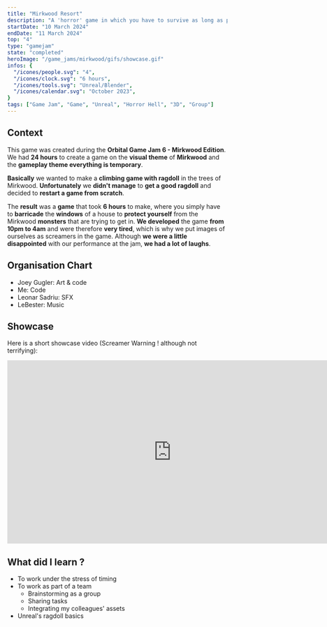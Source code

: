 ```yaml
---
title: "Mirkwood Resort"
description: "A 'horror' game in which you have to survive as long as possible in a resort house in the heart of Mirkwood. created during the Orbital Game Jam 6 - Mirkwood Edition"
startDate: "10 March 2024"
endDate: "11 March 2024"
top: "4"
type: "gamejam"
state: "completed"
heroImage: "/game_jams/mirkwood/gifs/showcase.gif"
infos: {
  "/icones/people.svg": "4",
  "/icones/clock.svg": "6 hours",
  "/icones/tools.svg": "Unreal/Blender",
  "/icones/calendar.svg": "October 2023",
}
tags: ["Game Jam", "Game", "Unreal", "Horror Hell", "3D", "Group"]
---
```


## Context
This game was created during the **Orbital Game Jam 6 - Mirkwood Edition**. We had **24 hours** to create a game on the **visual theme** of **Mirkwood** and the **gameplay theme everything is temporary**.

**Basically** we wanted to make a **climbing game with ragdoll** in the trees of Mirkwood. **Unfortunately** we **didn't manage** to **get a good ragdoll** and decided to **restart a game from scratch**. 

The **result** was a **game** that took **6 hours** to make, where you simply have to **barricade** the **windows** of a house to **protect yourself** from the Mirkwood **monsters** that are trying to get in. **We developed** the game **from 10pm to 4am** and were therefore **very tired**, which is why we put images of ourselves as screamers in the game. Although **we were a little disappointed** with our performance at the jam, **we had a lot of laughs**.

## Organisation Chart
- Joey Gugler: Art & code
- Me: Code
- Leonar Sadriu: SFX
- LeBester: Music

## Showcase
Here is a short showcase video (Screamer Warning ! although not terrifying): 
<iframe width="750" height="420" src="https://www.youtube.com/embed/Q1-N4XeqMns?si=AHQd9skOd9t0BOEF" title="YouTube video player" frameborder="0" allow="accelerometer; autoplay; clipboard-write; encrypted-media; gyroscope; picture-in-picture; web-share" referrerpolicy="strict-origin-when-cross-origin" allowfullscreen></iframe>

## What did I learn ?
- To work under the stress of timing
- To work as part of a team
  - Brainstorming as a group
  - Sharing tasks
  - Integrating my colleagues' assets
- Unreal's ragdoll basics
